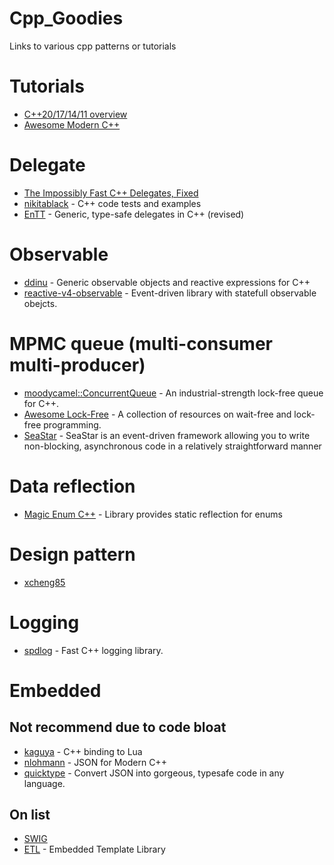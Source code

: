 # Cpp_Goodies
Links to various cpp patterns or tutorials

# Tutorials
* [C++20/17/14/11 overview](https://github.com/AnthonyCalandra/modern-cpp-features)
* [Awesome Modern C++](https://github.com/rigtorp/awesome-modern-cpp)

# Delegate
* [The Impossibly Fast C++ Delegates, Fixed](https://www.codeproject.com/Articles/1170503/The-Impossibly-Fast-Cplusplus-Delegates-Fixed)
* [nikitablack](https://github.com/nikitablack/cpp-tests) - C++ code tests and examples
* [EnTT](https://skypjack.github.io/2019-01-25-delegate-revised/) - Generic, type-safe delegates in C++ (revised)

# Observable
* [ddinu](https://github.com/ddinu/observable) - Generic observable objects and reactive expressions for C++
* [reactive-v4-observable](https://github.com/tower120/reactive-v4-observable) - Event-driven library with statefull observable obejcts.

# MPMC queue (multi-consumer multi-producer)
* [moodycamel::ConcurrentQueue](https://github.com/cameron314/concurrentqueue) - An industrial-strength lock-free queue for C++.
* [Awesome Lock-Free](https://github.com/rigtorp/awesome-lockfree) - A collection of resources on wait-free and lock-free programming.
* [SeaStar](https://github.com/scylladb/seastar) - SeaStar is an event-driven framework allowing you to write non-blocking, asynchronous code in a relatively straightforward manner

# Data reflection
* [Magic Enum C++](https://github.com/Neargye/magic_enum) - Library provides static reflection for enums

# Design pattern
* [xcheng85](https://github.com/xcheng85/DesignPatternCpp)

# Logging
* [spdlog](https://github.com/gabime/spdlog) - Fast C++ logging library.

# Embedded
## Not recommend due to code bloat
* [kaguya](https://github.com/satoren/kaguya) - C++ binding to Lua 
* [nlohmann](https://github.com/nlohmann/json) - JSON for Modern C++
* [quicktype](https://quicktype.io/) - Convert JSON into gorgeous, typesafe code in any language.


## On list
* [SWIG](http://www.swig.org/)
* [ETL](https://www.etlcpp.com/) - Embedded Template Library
